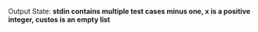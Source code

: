 Output State: **stdin contains multiple test cases minus one, x is a positive integer, custos is an empty list**